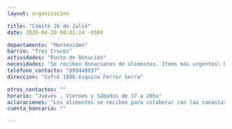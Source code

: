 ```yaml
---
layout: organizacion

title: "Comité 26 de Julio"
date: 2020-04-20 00:01:14 -0300

departamento: "Montevideo"
barrio: "Tres Cruces"
actividades: "Punto de Donación"
necesidades: "Se reciben donaciones de alimentos. Items más urgentes: harina, lentejas, arroz, azúcar, aceite y leche en polvo."
telefono_contacto: "099440037"
direccion: "Cufré 1800 esquina Ferrer Serra"

otros_contactos: ""
horario: "Jueves , Viernes y Sábados de 17 a 20hs"
aclaraciones: "Los alimentos se reciben para colaborar con las canastas del PIT CNT y las ollas populares del barrio."
cuenta_bancaria: ""

---
```

